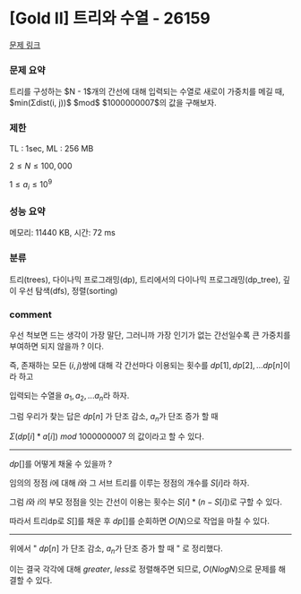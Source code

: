 # [Gold II] 트리와 수열 - 26159

[문제 링크](https://www.acmicpc.net/problem/26159)

### 문제 요약

<p> 트리를 구성하는 $N - 1$개의 간선에 대해 입력되는 수열로 새로이 가중치를 메길 때, $min(Σdist(i, j))$ $mod$ $1000000007$의 값을 구해보자.   </p>

### 제한

TL : 1sec, ML : 256 MB

$2 ≤ N ≤ 100,000$

$1 ≤ a_i ≤ 10^9$

### 성능 요약

메모리: 11440 KB, 시간: 72 ms

### 분류

트리(trees), 다이나믹 프로그래밍(dp), 트리에서의 다이나믹 프로그래밍(dp_tree), 깊이 우선 탐색(dfs), 정렬(sorting)

### comment

우선 척보면 드는 생각이 가장 말단, 그러니까 가장 인기가 없는 간선일수록 큰 가중치를 부여하면 되지 않을까 ? 이다.

즉, 존재하는 모든 $(i, j)$쌍에 대해 각 간선마다 이용되는 횟수를 $dp[1], dp[2], ... dp[n]$이라 하고

입력되는 수열을 $a_1, a_2, ... a_n$라 하자.

그럼 우리가 찾는 답은 $dp[n]$ 가 단조 감소, $a_n$가 단조 증가 할 때

$Σ(dp[i] * a[i])$ $mod$ $1000000007$ 의 값이라고 할 수 있다.

-----------------------------------------------------------------------------------------------------------------------------------------------------------------------

$dp[]$를 어떻게 채울 수 있을까 ?

임의의 정점 $i$에 대해 $i$와 그 서브 트리를 이루는 정점의 개수를 $S[i]$라 하자.

그럼 $i$와 $i$의 부모 정점을 잇는 간선이 이용는 횟수는 $S[i] * (n - S[i])$로 구할 수 있다.

따라서 트리dp로 $S[]$를 채운 후 $dp[]$를 순회하면 $O(N)$으로 작업을 마칠 수 있다.

-----------------------------------------------------------------------------------------------------------------------------------------------------------------------

위에서 " $dp[n]$ 가 단조 감소, $a_n$가 단조 증가 할 때 " 로 정리했다.

이는 결국 각각에 대해 $greater$, $less$로 정렬해주면 되므로, $O(NlogN)$으로 문제를 해결할 수 있다.
